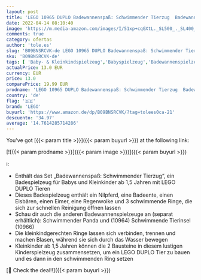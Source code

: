 ```yaml
---
layout: post
title: 'LEGO 10965 DUPLO Badewannenspaß: Schwimmender Tierzug  Badewannenspielzeug für Babys und Kleinkinder ab 1 5 Jahren mit Badeente  Nilpferd und Eisbären'
date: 2022-04-14 08:10:40
image: 'https://m.media-amazon.com/images/I/51xp+cqGXtL._SL500_._SL400_.jpg'
comments: true
category: ofertas
author: 'tole.es'
slug: 'B09BNSRCVK-de LEGO 10965 DUPLO Badewannenspaß: Schwimmender Tierzug...'
sku: 'B09BNSRCVK-de'
tags: [ 'Baby- & Kleinkindspielzeug','Babyspielzeug','Badewannenspielzeug','Bauspielzeug & Konstruktionsspielzeug','Bauspielzeugsets','Spielzeug','lego','🇩🇪', ]
actualPrice: 13.0 EUR
currency: EUR
price: 13.0
comparePrice: 19.99 EUR
prodname: 'LEGO 10965 DUPLO Badewannenspaß: Schwimmender Tierzug  Badewannenspielzeug für Babys und Kleinkinder ab 1 5 Jahren mit Badeente  Nilpferd und Eisbären'
country: 'de'
flag: '🇩🇪'
brand: 'LEGO'
buyurl: 'https://www.amazon.de/dp/B09BNSRCVK/?tag=tolees0ca-21'
descuento: '34.97'
average: '14.7614285714286'
---
```


You've got [{{< param title >}}]({{< param buyurl >}}) at the following link:

[![{{< param prodname >}}]({{< param image >}})]({{< param buyurl >}})

ℹ️:

- Enthält das Set „Badewannenspaß: Schwimmender Tierzug“, ein Badespielzeug für Babys und Kleinkinder ab 1,5 Jahren mit LEGO DUPLO Tieren
- Dieses Badespielzeug enthält ein Nilpferd, eine Badeente, einen Eisbären, einen Eimer, eine Regenwolke und 3 schwimmende Ringe, die sich zur schnellen Reinigung öffnen lassen
- Schau dir auch die anderen Badewannenspielzeuge an (separat erhältlich): Schwimmender Panda und (10964) Schwimmende Tierinsel (10966)
- Die kleinkindgerechten Ringe lassen sich verbinden, trennen und machen Blasen, während sie sich durch das Wasser bewegen
- Kleinkinder ab 1,5 Jahren können die 2 Bausteine in diesem lustigen Kinderspielzeug zusammensetzen, um ein LEGO DUPLO Tier zu bauen und es dann in den schwimmenden Ring setzen

[🛒 Check the deal!!]({{< param buyurl >}})
